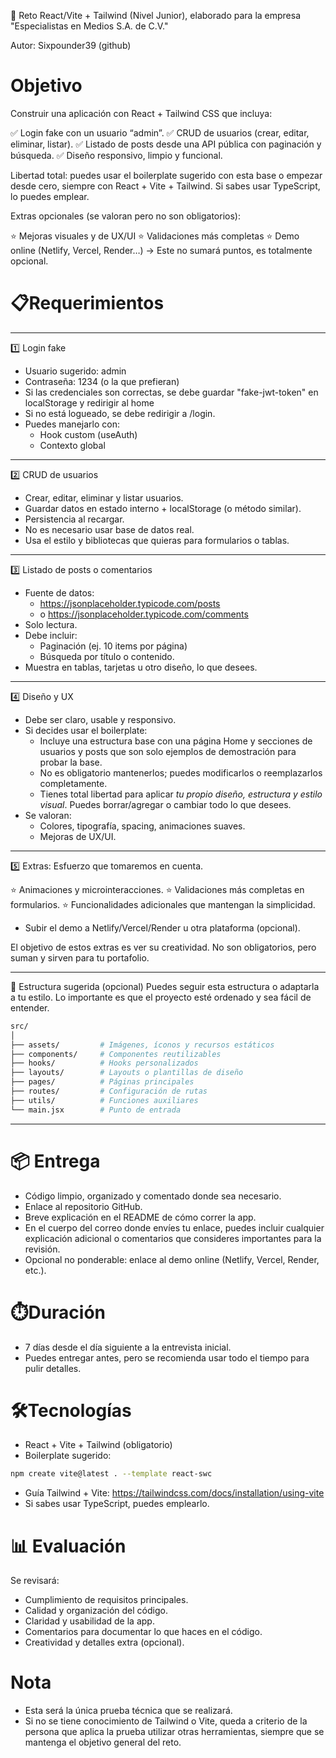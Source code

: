 🚀 Reto React/Vite + Tailwind (Nivel Junior), elaborado para la empresa "Especialistas en Medios S.A. de C.V."

Autor: Sixpounder39 (github)

# Objetivo

Construir una aplicación con React + Tailwind CSS que incluya:

✅ Login fake con un usuario “admin”.
✅ CRUD de usuarios (crear, editar, eliminar, listar).
✅ Listado de posts desde una API pública con paginación y búsqueda.
✅ Diseño responsivo, limpio y funcional.

Libertad total: puedes usar el boilerplate sugerido con esta base o empezar desde cero, siempre con React + Vite + Tailwind. Si sabes usar TypeScript, lo puedes emplear.

Extras opcionales (se valoran pero no son obligatorios):

⭐ Mejoras visuales y de UX/UI
⭐ Validaciones más completas
⭐ Demo online (Netlify, Vercel, Render…) -> Este no sumará puntos, es totalmente opcional.

# 📋Requerimientos
- - -

1️⃣ Login fake

* Usuario sugerido: admin
* Contraseña: 1234 (o la que prefieran)
* Si las credenciales son correctas, se debe guardar "fake-jwt-token" en localStorage y redirigir al home
* Si no está logueado, se debe redirigir a /login.
* Puedes manejarlo con:
    * Hook custom (useAuth)
    * Contexto global

- - -

2️⃣ CRUD de usuarios

* Crear, editar, eliminar y listar usuarios.
* Guardar datos en estado interno + localStorage (o método similar).
* Persistencia al recargar.
* No es necesario usar base de datos real.
* Usa el estilo y bibliotecas que quieras para formularios o tablas.

- - -

3️⃣ Listado de posts o comentarios

* Fuente de datos:
    * https://jsonplaceholder.typicode.com/posts
    * o https://jsonplaceholder.typicode.com/comments
* Solo lectura.
* Debe incluir:
    * Paginación (ej. 10 items por página)
    * Búsqueda por título o contenido.
* Muestra en tablas, tarjetas u otro diseño, lo que desees.

- - -

4️⃣ Diseño y UX

* Debe ser claro, usable y responsivo.
* Si decides usar el boilerplate:
    * Incluye una estructura base con una página Home y secciones de usuarios y posts que son solo ejemplos de demostración para probar la base.
    * No es obligatorio mantenerlos; puedes modificarlos o reemplazarlos completamente.
    * Tienes total libertad para aplicar *tu propio diseño, estructura y estilo visual*. Puedes borrar/agregar o cambiar todo lo que desees.
* Se valoran:
    * Colores, tipografía, spacing, animaciones suaves.
    * Mejoras de UX/UI.

- - - 

5️⃣ Extras: Esfuerzo que tomaremos en cuenta.

⭐ Animaciones y microinteracciones.
⭐ Validaciones más completas en formularios.
⭐ Funcionalidades adicionales que mantengan la simplicidad.
* Subir el demo a Netlify/Vercel/Render u otra plataforma (opcional).

El objetivo de estos extras es ver su creatividad. No son obligatorios, pero suman y sirven para tu portafolio.

- - -

📂 Estructura sugerida (opcional)
Puedes seguir esta estructura o adaptarla a tu estilo. Lo importante es que el proyecto esté ordenado y sea fácil de entender.

```bash
src/
│
├── assets/         # Imágenes, íconos y recursos estáticos
├── components/     # Componentes reutilizables
├── hooks/          # Hooks personalizados
├── layouts/        # Layouts o plantillas de diseño
├── pages/          # Páginas principales
├── routes/         # Configuración de rutas
├── utils/          # Funciones auxiliares
└── main.jsx        # Punto de entrada
```

- - -

# 📦 Entrega

* Código limpio, organizado y comentado donde sea necesario.
* Enlace al repositorio GitHub.
* Breve explicación en el README de cómo correr la app.
* En el cuerpo del correo donde envíes tu enlace, puedes incluir cualquier explicación adicional o comentarios que consideres importantes para la revisión.
* Opcional no ponderable: enlace al demo online (Netlify, Vercel, Render, etc.).


# ⏱️Duración

* 7 días desde el día siguiente a la entrevista inicial.
* Puedes entregar antes, pero se recomienda usar todo el tiempo para pulir detalles.

# 🛠️Tecnologías

* React + Vite + Tailwind (obligatorio)
* Boilerplate sugerido:
```bash
npm create vite@latest . --template react-swc
```
* Guía Tailwind + Vite:
https://tailwindcss.com/docs/installation/using-vite
* Si sabes usar TypeScript, puedes emplearlo.


# 📊 Evaluación

Se revisará:

* Cumplimiento de requisitos principales.
* Calidad y organización del código.
* Claridad y usabilidad de la app.
* Comentarios para documentar lo que haces en el código.
* Creatividad y detalles extra (opcional).

# Nota

* Esta será la única prueba técnica que se realizará.
* Si no se tiene conocimiento de Tailwind o Vite, queda a criterio de la persona que aplica la prueba utilizar otras herramientas, siempre que se mantenga el objetivo general del reto.